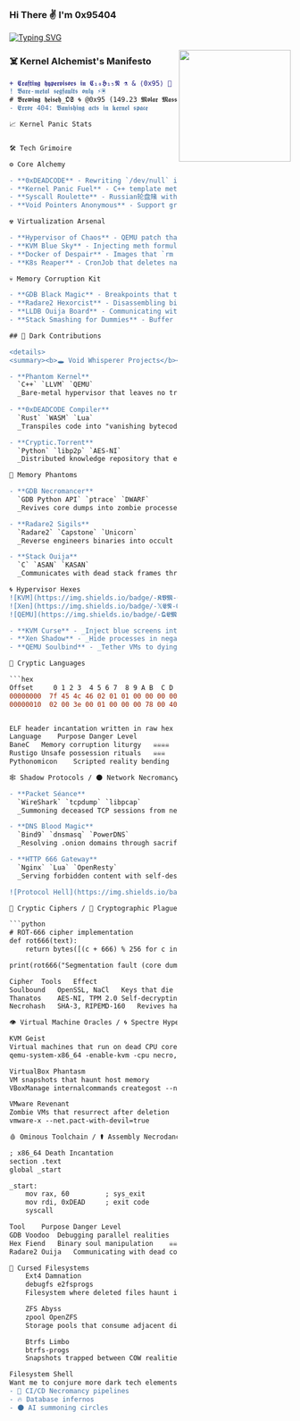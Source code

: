 ### Hi There ✌️ I'm 0x95404 

[![Typing SVG](https://readme-typing-svg.herokuapp.com?font=Hack+NERD+Font&size=24&duration=4000&color=00F7FF&background=000000&center=true&vCenter=true&width=900&lines=𝕳𝖔𝖕𝖊𝖋𝖚𝖑𝖓𝖊𝖘𝖘+𝖎+𝖜𝖎𝖑𝖑+𝖛𝖆𝖓𝖎𝖘𝖍+𝖜𝖎𝖙𝖍+𝖙𝖍𝖊+𝖘𝖆𝖓𝖉𝖘+𝖔𝖋+𝖙𝖎𝖒𝖊;𝕭𝖊𝖞𝖔𝖓𝖉+𝖙𝖍𝖊+𝖍𝖔𝖗𝖎𝖟𝖔𝖓+𝖎𝖓+𝕱𝖚𝖑𝖑+𝕸𝖊𝖆𝖘𝖚𝖗𝖊𝖘)](https://git.io/typing-svg)

<img align="right" src="https://i.giphy.com/media/LmNwrBhejkK9EFP504/200w.webp" width="200" />

### **☠️ Kernel Alchemist's Manifesto**
```diff
+ 𝕮𝖗𝖆𝖋𝖙𝖎𝖓𝖌 𝖍𝖞𝖕𝖊𝖗𝖛𝖎𝖘𝖔𝖗𝖘 𝖎𝖓 𝕮₁₀𝕳₁₅𝕹 ⚗️ & ⟨0x95⟩ 🔣  
! 𝕭𝖆𝖗𝖊-𝖒𝖊𝖙𝖆𝖑 𝖘𝖊𝖌𝖋𝖆𝖚𝖑𝖙𝖘 𝖔𝖓𝖑𝖞 ⚡🖲️  
# 𝕭𝖗𝖊𝖜𝖎𝖓𝖌 𝖍𝖊𝖎𝖘𝖊𝖍_𝕺𝕾 🌀 @0x95 (149.23 𝕸𝖔𝖑𝖆𝖗 𝕸𝖆𝖘𝖘)  
- 𝕰𝖗𝖗𝖔𝖗 404: 𝖁𝖆𝖓𝖎𝖘𝖍𝖎𝖓𝖌 𝖆𝖈𝖙𝖘 𝖎𝖓 𝖐𝖊𝖗𝖓𝖊𝖑 𝖘𝖕𝖆𝖈𝖊  

📈 Kernel Panic Stats


🛠️ Tech Grimoire

⚙️ Core Alchemy

- **0xDEADCODE** - Rewriting `/dev/null` in hex  
- **Kernel Panic Fuel** - C++ template metaprogramming that segfaults on sight  
- **Syscall Roulette** - Russian轮盘赌 with `fork()`  
- **Void Pointers Anonymous** - Support group for dereferencing addicts  

☢️ Virtualization Arsenal

- **Hypervisor of Chaos** - QEMU patch that randomizes CPUID  
- **KVM Blue Sky** - Injecting meth formulas into VM entropy pools  
- **Docker of Despair** - Images that `rm -rf /*` on `docker stop`  
- **K8s Reaper** - CronJob that deletes namespaces at midnight  

💀 Memory Corruption Kit

- **GDB Black Magic** - Breakpoints that trigger triple faults  
- **Radare2 Hexorcist** - Disassembling binaries into I Ching hexagrams  
- **LLDB Ouija Board** - Communicating with dead processes  
- **Stack Smashing for Dummies** - Buffer overflow coloring book  

## 🔮 Dark Contributions

<details>
<summary><b>🕳️ Void Whisperer Projects</b></summary>

- **Phantom Kernel**  
  `C++` `LLVM` `QEMU`  
  _Bare-metal hypervisor that leaves no trace in memory_
  
- **0xDEADCODE Compiler**  
  `Rust` `WASM` `Lua`  
  _Transpiles code into "vanishing bytecode" that self-destructs after execution_

- **Cryptic.Torrent**  
  `Python` `libp2p` `AES-NI`  
  _Distributed knowledge repository that evaporates after 404 seconds_

👻 Memory Phantoms

- **GDB Necromancer**  
  `GDB Python API` `ptrace` `DWARF`  
  _Revives core dumps into zombie processes_

- **Radare2 Sigils**  
  `Radare2` `Capstone` `Unicorn`  
  _Reverse engineers binaries into occult assembly patterns_

- **Stack Ouija**  
  `C` `ASAN` `KASAN`  
  _Communicates with dead stack frames through buffer overflows_

🌀 Hypervisor Hexes
![KVM](https://img.shields.io/badge/-𝕶𝖁𝕸-000000?style=flat&logo=virtualbox)
![Xen](https://img.shields.io/badge/-𝕏𝕰𝕹-000000?style=flat&logo=xen)
![QEMU](https://img.shields.io/badge/-𝕼𝕰𝕸𝖀-000000?style=flat&logo=qemu)

- **KVM Curse** - _Inject blue screens into guest VMs_  
- **Xen Shadow** - _Hide processes in negative dimension_  
- **QEMU Soulbind** - _Tether VMs to dying host processes_

🧪 Cryptic Languages

```hex
Offset     0 1 2 3  4 5 6 7  8 9 A B  C D E F
00000000  7f 45 4c 46 02 01 01 00 00 00 00 00  00 00 00 00
00000010  02 00 3e 00 01 00 00 00 78 00 40 00  00 00 00 00


ELF header incantation written in raw hex
Language	Purpose	Danger Level
BaneC	Memory corruption liturgy	☠️☠️☠️☠️
Rustigo	Unsafe possession rituals	☠️☠️☠️
Pythonomicon	Scripted reality bending	☠️☠️

🕸️ Shadow Protocols / 🌑 Network Necromancy

- **Packet Séance**  
  `WireShark` `tcpdump` `libpcap`  
  _Summoning deceased TCP sessions from network purgatory_

- **DNS Blood Magic**  
  `Bind9` `dnsmasq` `PowerDNS`  
  _Resolving .onion domains through sacrificial DNS queries_

- **HTTP 666 Gateway**  
  `Nginx` `Lua` `OpenResty`  
  _Serving forbidden content with self-destructing cookies_

![Protocol Hell](https://img.shields.io/badge/-𝕾𝖍𝖆𝖉𝖔𝖜_𝕺𝖘𝖎-000000?style=flat&logo=internet-explorer)

🔐 Cryptic Ciphers / 🦠 Cryptographic Plagues

```python
# ROT-666 cipher implementation
def rot666(text):
    return bytes([(c + 666) % 256 for c in text.encode()])

print(rot666("Segmentation fault (core dumped)"))

Cipher	Tools	Effect
Soulbound	OpenSSL, NaCl	Keys that die with owner
Thanatos	AES-NI, TPM 2.0	Self-decrypting ephemeral
Necrohash	SHA-3, RIPEMD-160	Revives hashes from graves

👁️ Virtual Machine Oracles / 🌀 Spectre Hypervisors

KVM Geist
Virtual machines that run on dead CPU cores
qemu-system-x86_64 -enable-kvm -cpu necro,+sep

VirtualBox Phantasm
VM snapshots that haunt host memory
VBoxManage internalcommands creategost --name Specter

VMware Revenant
Zombie VMs that resurrect after deletion
vmware-x --net.pact-with-devil=true

🩸 Ominous Toolchain / ⚰️ Assembly Necrodancy

; x86_64 Death Incantation
section .text
global _start

_start:
    mov rax, 60         ; sys_exit
    mov rdi, 0xDEAD     ; exit code
    syscall

Tool	Purpose	Danger Level
GDB Voodoo	Debugging parallel realities	☠️☠️☠️☠️
Hex Fiend	Binary soul manipulation	☠️☠️☠️
Radare2 Ouija	Communicating with dead code	☠️☠️☠️☠️

💾 Cursed Filesystems
    Ext4 Damnation
    debugfs e2fsprogs
    Filesystem where deleted files haunt inodes

    ZFS Abyss
    zpool OpenZFS
    Storage pools that consume adjacent disks

    Btrfs Limbo
    btrfs-progs
    Snapshots trapped between COW realities

Filesystem Shell 
Want me to conjure more dark tech elements? I can add:  
- 🧟 CI/CD Necromancy pipelines  
- 🔥 Database infernos  
- 🌑 AI summoning circles


